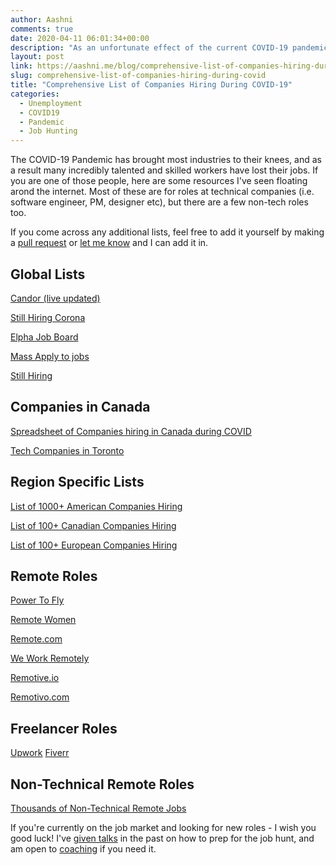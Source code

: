 ```yaml
---
author: Aashni
comments: true
date: 2020-04-11 06:01:34+00:00
description: "As an unfortunate effect of the current COVID-19 pandemic, millions of people are unemployed. Here are some resources to help anyone in the tech industry find which companies are still hiring during the pandemic."
layout: post
link: https://aashni.me/blog/comprehensive-list-of-companies-hiring-during-covid/
slug: comprehensive-list-of-companies-hiring-during-covid
title: "Comprehensive List of Companies Hiring During COVID-19"
categories:
  - Unemployment
  - COVID19
  - Pandemic
  - Job Hunting
---
```


The COVID-19 Pandemic has brought most industries to their knees, and as a result many incredibly talented and skilled workers have lost their jobs. If you are one of those people, here are some resources I've seen floating arond the internet. Most of these are for roles at technical companies (i.e. software engineer, PM, designer etc), but there are a few non-tech roles too.

If you come across any additional lists, feel free to add it yourself by making a [pull request](https://github.com/aashnisshah/aashnime) or [let me know](https://aashni.me/contact) and I can add it in.

## Global Lists

[Candor (live updated)](https://candor.co/hiring-freezes/)

[Still Hiring Corona](https://docs.google.com/spreadsheets/d/1lwZ4ot10j-wvQZgA_hJ0AZJS_X3V9HjVk2QLsAU4WMc/edit#gid=0)

[Elpha Job Board](https://elpha.com/companies?sort=newest)

[Mass Apply to jobs](https://www.producthunt.com/posts/massapply)

[Still Hiring](https://stillhiring.org)

## Companies in Canada

[Spreadsheet of Companies hiring in Canada during COVID](https://docs.google.com/spreadsheets/d/1d2pyNKVOeKbzRzqEMLpxNkT7ABWbPoGLgsPt1CuHsW0/edit#gid=0)

[Tech Companies in Toronto](https://github.com/toriagibbs/toronto-tech-scene)

## Region Specific Lists

[List of 1000+ American Companies Hiring](https://candor.co/hiring-freezes/?utm_campaign=Newsletter&utm_source=hs_email&utm_medium=email&utm_content=85479333&_hsenc=p2ANqtz-8EzWTTh_nkfa9MOsX4n_j9X-1U9IF5L4sf_VdnFcIk0X1EZ-BiIPTesrKk8lOVgta5PH9VBaHlR7lgTblT-KCLm2puYw&_hsmi=85479333)

[List of 100+ Canadian Companies Hiring](https://docs.google.com/spreadsheets/d/1l3FOoUlG466iowicWaRC_-H3tEWTL2kBXNkLwXgDOIA/edit?_hsenc=p2ANqtz-8EzWTTh_nkfa9MOsX4n_j9X-1U9IF5L4sf_VdnFcIk0X1EZ-BiIPTesrKk8lOVgta5PH9VBaHlR7lgTblT-KCLm2puYw&_hsmi=85479333#gid=1929927217)

[List of 100+ European Companies Hiring](https://docs.google.com/spreadsheets/d/1lwZ4ot10j-wvQZgA_hJ0AZJS_X3V9HjVk2QLsAU4WMc/edit?_hsenc=p2ANqtz-8EzWTTh_nkfa9MOsX4n_j9X-1U9IF5L4sf_VdnFcIk0X1EZ-BiIPTesrKk8lOVgta5PH9VBaHlR7lgTblT-KCLm2puYw&_hsmi=85479333#gid=0)

## Remote Roles

[Power To Fly](https://powertofly.com/jobs/)

[Remote Women](https://remotewoman.com/)

[Remote.com](https://remote.com/)

[We Work Remotely](https://weworkremotely.com/)

[Remotive.io](https://remotive.io/remote-jobs)

[Remotivo.com](https://remotivo.com/)

## Freelancer Roles

[Upwork](https://www.upwork.com/)
[Fiverr](http://www.fiverr.com/s2/eb272409e5)

## Non-Technical Remote Roles

[Thousands of Non-Technical Remote Jobs](https://remotelyinclined.substack.com/p/where-to-find-thousands-of-non-tech?utm_campaign=Newsletter&utm_source=hs_email&utm_medium=email&utm_content=85479333&_hsenc=p2ANqtz-8EzWTTh_nkfa9MOsX4n_j9X-1U9IF5L4sf_VdnFcIk0X1EZ-BiIPTesrKk8lOVgta5PH9VBaHlR7lgTblT-KCLm2puYw&_hsmi=85479333)

If you're currently on the job market and looking for new roles - I wish you good luck! I've [given talks](https://www.youtube.com/watch?v=N__a2v8nVbE) in the past on how to prep for the job hunt, and am open to [coaching](/services) if you need it.
